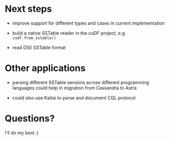 # Next steps

- improve support for different types and cases in current implementation

- build a native SSTable reader in the cuDF project, e.g. `cudf.from_sstable()`

- read DSE SSTable format

# Other applications

- parsing different SSTable versions across different programming languages could help in migration from Cassandra to Astra

- could also use Kaitai to parse and document CQL protocol

# Questions?

I'll do my best :)
